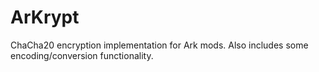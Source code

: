 # ArKrypt
 ChaCha20 encryption implementation for Ark mods. Also includes some encoding/conversion functionality.
